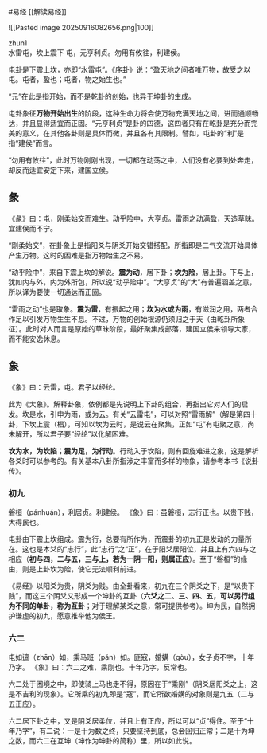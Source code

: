 #易经 [[解读易经]]

![[Pasted image 20250916082656.png|100]]

zhun1    
水雷屯，坎上震下
屯，元亨利贞。勿用有攸往，利建侯。

屯卦是下震上坎，亦即“水雷屯”。《序卦》说：“盈天地之间者唯万物，故受之以屯。屯者，盈也；屯者，物之始生也。”

“元”在此是指开始，而不是乾卦的创始，也异于坤卦的生成。

屯卦象征**万物开始出生**的阶段，这种生命力将会使万物充满天地之间，进而通顺畅达，并且显得适宜而正固。“元亨利贞”是卦的四德，这四者只有在乾卦是充分而完美的意义，在其他各卦则是具体而微，并且各有其限制。譬如，屯卦的“利”是指“建侯”而言。

“勿用有攸往”，此时万物刚刚出现，一切都在动荡之中，人们没有必要到处奔走，却反而适宜安定下来，建国立侯。


## 彖
《彖》曰：屯，刚柔始交而难生。动乎险中，大亨贞。雷雨之动满盈，天造草昧。宜建侯而不宁。

“刚柔始交”，在卦象上是指阳爻与阴爻开始交错搭配，所指即是二气交流开始具体产生万物。这时的困难是指万物始生之不易。

“动乎险中”，来自下震上坎的解说。**震为动**，居下卦；**坎为险**，居上卦。下与上，犹如内与外，内为外所包，所以说“动乎险中”。“大亨贞”的“大”有普遍涵盖之意，所以译为要使一切通达而正固。

“雷雨之动”也是取象。**震为雷**，有振起之用；**坎为水或为雨**，有滋润之用，两者合作足以引发万物生生不息。不过，万物的创始根源仍须归之于天（由乾卦所象征）。此时对人而言是原始的草昧阶段，最好聚集成部落，建国立侯来领导大家，而不能安逸休息。


## 象
《象》曰：云雷，屯。君子以经纶。

此为《大象》。解释卦象，依例都是先说明上下卦的组合，再指出它对人们的启发。坎是水，引申为雨，或为云。有关“云雷屯”，可以对照“雷雨解”（解是第四十卦，下坎上震（椙），可知以坎为云时，是说云在聚集，正如“屯”有屯聚之意，尚未解开，所以君子要“经纶”以化解困难。

**坎为水，为坎陷；震为足，为行动**。行动入于坎陷，则有回旋难进之象，这是解析各爻时可以参考的。有关基本八卦所指涉之丰富而多样的物象，请参考本书《说卦传》。


### 初九
磐桓（pánhuán），利居贞。利建侯。
《象》曰：虽磐桓，志行正也。以贵下贱，大得民也。

屯卦由下震上坎组成。震为行，总要有所作为，而震卦的初九正是发动的力量所在。这也是本爻的“志行”，此“志行”之“正”，在于阳爻居阳位，并且上有六四与之相应（**初与四，二与五，三与上，若为一阴一阳，则属正应**）。至于“磐桓”的缘由，则是上卦坎为险，使它无法顺利前进。

《易经》以阳爻为贵，阴爻为贱。由全卦看来，初九在三个阴爻之下，是“以贵下贱”，而这三个阴爻又形成一个坤卦的互卦（**六爻之二、三、四、五，可以另行组为不同的单卦，称为互卦**；对于理解某爻之意，常可提供参考）。坤为民，自然拥护谦虚的初九，愿意推举他为侯王。

### 六二
屯如邅（zhān）如，乘马班（pán）如。匪寇，婚媾（gòu），女子贞不字，十年乃字。
《象》曰：六二之难，乘刚也。十年乃字，反常也。

六二处于困境之中，即使骑上马也走不得，原因在于“乘刚”（阴爻居阳爻之上，这是不吉利的现象）。它所乘的初九即是“寇”，而它所欲婚媾的对象则是九五（二与五正应）。

六二居下卦之中，又是阴爻居柔位，并且上有正应，所以可以“贞”得住。至于“十年乃字”，有二说：一是十为数之终，只要坚持到底，总会回归正常；二是十为坤之数，而六二在互坤（坤作为坤卦的简称）里，所以如此说。




















































